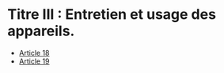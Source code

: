 # Titre III : Entretien et usage des appareils.

- [Article 18](article-18.md)
- [Article 19](article-19.md)
